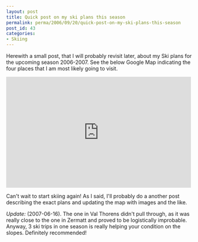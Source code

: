 ```yaml
---
layout: post
title: Quick post on my ski plans this season
permalink: perma/2006/09/20/quick-post-on-my-ski-plans-this-season
post_id: 43
categories:
- Skiing
---
```


Herewith a small post, that I will probably revisit later, about my Ski plans
for the upcoming season 2006-2007. See the below Google Map indicating the four
places that I am  most likely going to visit.

<iframe width="500" scrolling="no" height="300" frameborder="0" title="Skitravels" src="http://www.jilles.net/wp-content/kmz/test2.html"> &amp;lt;p&amp;gt;asdflskjdf&amp;lt;/p&amp;gt;</iframe>

Can't wait to start skiing again! As I said, I'll probably do a another post
describing the exact plans and updating the map with images and the like.

*Update:* (2007-06-16). The one in Val Thorens didn't pull through, as it was
really close to the one in Zermatt and proved to be logistically improbable.
Anyway, 3 ski trips in one season is really helping your condition on the
slopes. Definitely recommended!
